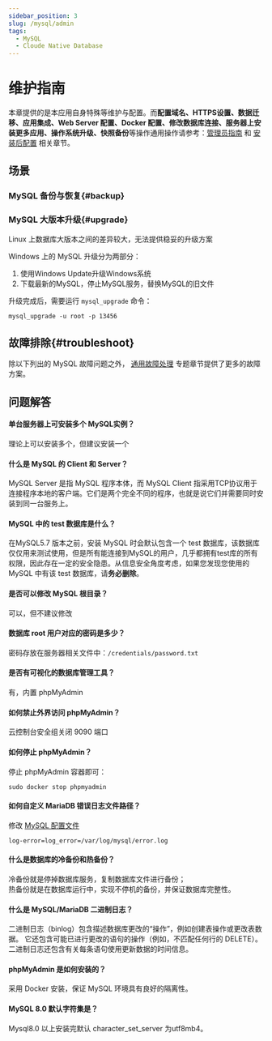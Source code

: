 ```yaml
---
sidebar_position: 3
slug: /mysql/admin
tags:
  - MySQL
  - Cloude Native Database
---
```


# 维护指南

本章提供的是本应用自身特殊等维护与配置。而**配置域名、HTTPS设置、数据迁移、应用集成、Web Server 配置、Docker 配置、修改数据库连接、服务器上安装更多应用、操作系统升级、快照备份**等操作通用操作请参考：[管理员指南](../administrator) 和 [安装后配置](../install/setup) 相关章节。


## 场景

### MySQL 备份与恢复{#backup}



### MySQL 大版本升级{#upgrade}

Linux 上数据库大版本之间的差异较大，无法提供稳妥的升级方案

Windows 上的 MySQL 升级分为两部分：

1. 使用Windows Update升级Windows系统
2. 下载最新的MySQL，停止MySQL服务，替换MySQL的旧文件

升级完成后，需要运行 `mysql_upgrade` 命令：
 
```
mysql_upgrade -u root -p 13456
```



## 故障排除{#troubleshoot}


除以下列出的 MySQL 故障问题之外， [通用故障处理](../troubleshoot) 专题章节提供了更多的故障方案。 





## 问题解答

#### 单台服务器上可安装多个 MySQL实例？

理论上可以安装多个，但建议安装一个

#### 什么是 MySQL 的 Client 和 Server？

MySQL Server 是指 MySQL 程序本体，而 MySQL Client 指采用TCP协议用于连接程序本地的客户端。它们是两个完全不同的程序，也就是说它们并需要同时安装到同一台服务上。

#### MySQL 中的 test 数据库是什么？

在MySQL5.7 版本之前，安装 MySQL 时会默认包含一个 test 数据库，该数据库仅仅用来测试使用，但是所有能连接到MySQL的用户，几乎都拥有test库的所有权限，因此存在一定的安全隐患。从信息安全角度考虑，如果您发现您使用的 MySQL 中有该 test 数据库，请**务必删除**。

#### 是否可以修改 MySQL 根目录？

可以，但不建议修改

#### 数据库 root 用户对应的密码是多少？

密码存放在服务器相关文件中：`/credentials/password.txt`

#### 是否有可视化的数据库管理工具？

有，内置 phpMyAdmin

#### 如何禁止外界访问 phpMyAdmin？

云控制台安全组关闭 9090 端口

#### 如何停止 phpMyAdmin？

停止 phpMyAdmin 容器即可：

```
sudo docker stop phpmyadmin
```

#### 如何自定义 MariaDB 错误日志文件路径？

修改 [MySQL 配置文件](../mysql#path)

```
log-error=log_error=/var/log/mysql/error.log
```

#### 什么是数据库的冷备份和热备份？

冷备份就是停掉数据库服务，复制数据库文件进行备份；  
热备份就是在数据库运行中，实现不停机的备份，并保证数据库完整性。

#### 什么是 MySQL/MariaDB 二进制日志？

二进制日志（binlog）包含描述数据库更改的“操作”，例如创建表操作或更改表数据。 它还包含可能已进行更改的语句的操作（例如，不匹配任何行的 DELETE）。 二进制日志还包含有关每条语句使用更新数据的时间信息。

#### phpMyAdmin 是如何安装的？

采用 Docker 安装，保证 MySQL 环境具有良好的隔离性。

#### MySQL 8.0 默认字符集是？

Mysql8.0 以上安装完默认 character_set_server 为utf8mb4。



